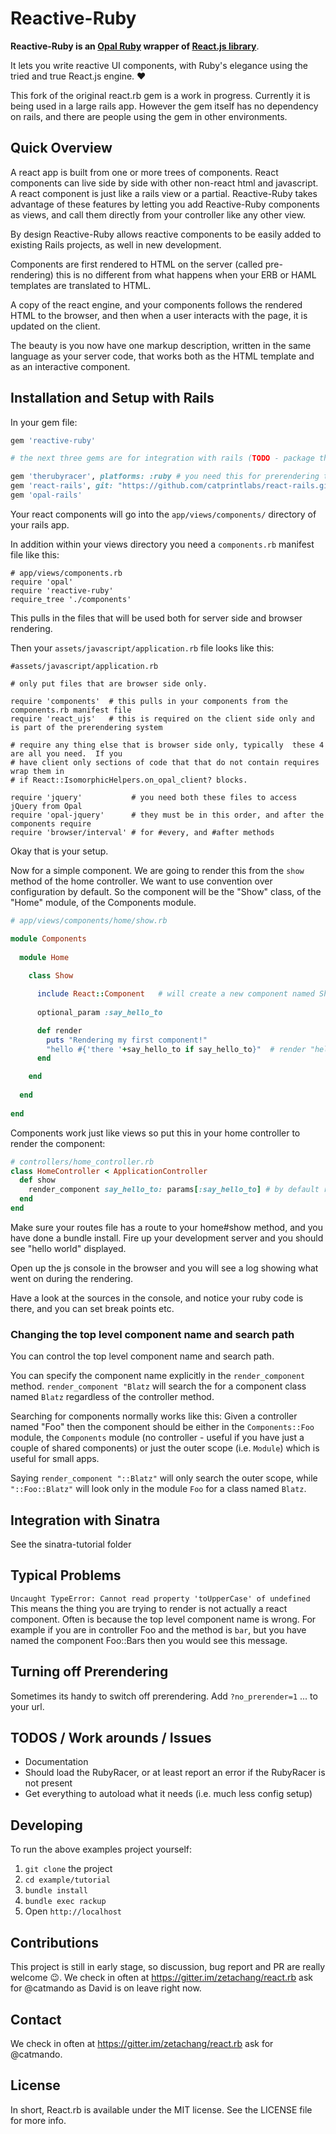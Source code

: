 # Reactive-Ruby

**Reactive-Ruby is an [Opal Ruby](http://opalrb.org) wrapper of [React.js library](http://facebook.github.io/react/)**.

It lets you write reactive UI components, with Ruby's elegance using the tried and true React.js engine. :heart:

This fork of the original react.rb gem is a work in progress.  Currently it is being used in a large rails app.  However the gem itself has no dependency on rails, and there are people using the gem in other environments.

## Quick Overview

A react app is built from one or more trees of components.  React components can live side by side with other non-react html and javascript. A react component is just like a rails view or a partial.  Reactive-Ruby takes advantage of these features by letting you add Reactive-Ruby components as views, and call them directly from your controller like any other view.

By design Reactive-Ruby allows reactive components  to be easily added to existing Rails projects, as well in new development. 

Components are first rendered to HTML on the server (called pre-rendering) this is no different from what happens when your ERB or HAML templates are translated to HTML.  

A copy of the react engine, and your components follows the rendered HTML to the browser, and then when a user interacts with the page, it is updated on the client.

The beauty is you now have one markup description, written in the same language as your server code, that works both as the HTML template and as an interactive component.

## Installation and Setup with Rails

In your gem file:

```ruby
gem 'reactive-ruby'

# the next three gems are for integration with rails (TODO - package these up as a reactive-rails gem)

gem 'therubyracer', platforms: :ruby # you need this for prerendering to work
gem 'react-rails', git: "https://github.com/catprintlabs/react-rails.git", :branch => 'isomorphic-methods-support'  
gem 'opal-rails'                      
```

Your react components will go into the `app/views/components/` directory of your rails app.

In addition within your views directory you need a  `components.rb` manifest file like this:

```
# app/views/components.rb
require 'opal'
require 'reactive-ruby'
require_tree './components'
``` 

This pulls in the files that will be used both for server side and browser rendering.

Then your `assets/javascript/application.rb` file looks like this:

```
#assets/javascript/application.rb

# only put files that are browser side only.

require 'components'  # this pulls in your components from the components.rb manifest file  
require 'react_ujs'   # this is required on the client side only and is part of the prerendering system

# require any thing else that is browser side only, typically  these 4 are all you need.  If you
# have client only sections of code that that do not contain requires wrap them in 
# if React::IsomorphicHelpers.on_opal_client? blocks.  

require 'jquery'           # you need both these files to access jQuery from Opal
require 'opal-jquery'      # they must be in this order, and after the components require
require 'browser/interval' # for #every, and #after methods
```

Okay that is your setup.

Now for a simple component.  We are going to render this from the `show` method of the home controller. We want to use  convention over configuration by default.  So the component will be the "Show" class, of the  "Home" module, 
of the Components module.

```ruby
# app/views/components/home/show.rb

module Components
  
  module Home
    
    class Show

      include React::Component   # will create a new component named Show
      
      optional_param :say_hello_to

      def render  
        puts "Rendering my first component!"
        "hello #{'there '+say_hello_to if say_hello_to}"  # render "hello" with optional 'there ...'
      end

    end
    
  end
  
end
```

Components work just like views so put this in your home controller to render the component:
```ruby
# controllers/home_controller.rb
class HomeController < ApplicationController
  def show
    render_component say_hello_to: params[:say_hello_to] # by default render_component will use the controller name to find the appropriate component
  end
end
```

Make sure your routes file has a route to your home#show method, and you have done a bundle install.  Fire up your development server and you should see "hello world" displayed.

Open up the js console in the browser and you will see a log showing what went on during the rendering.

Have a look at the sources in the console, and notice your ruby code is there, and you can set break points etc.

### Changing the top level component name and search path

You can control the top level component name and search path. 

You can specify the component name explicitly in the `render_component` method.  `render_component "Blatz` will search the for a component class named
`Blatz` regardless of the controller method.

Searching for components normally works like this:  Given a controller named "Foo" then the component should be either in the `Components::Foo` module, the
`Components` module (no controller - useful if you have just a couple of shared components) or just the outer scope (i.e. `Module`) which is useful for small apps.

Saying `render_component "::Blatz"` will only search the outer scope, while `"::Foo::Blatz"` will look only in the module `Foo` for a class named `Blatz`.


## Integration with Sinatra

See the sinatra-tutorial folder

## Typical Problems

`Uncaught TypeError: Cannot read property 'toUpperCase' of undefined`  This means the thing you are trying to render is not actually a react component.  Often is because the top level component name is wrong.  For example if you are in controller Foo and the method is `bar`, but you have named the component Foo::Bars then you would see this message.

## Turning off Prerendering

Sometimes its handy to switch off prerendering.  Add `?no_prerender=1` ... to your url.


## TODOS / Work arounds / Issues

* Documentation
* Should load the RubyRacer, or at least report an error if the RubyRacer is not present
* Get everything to autoload what it needs (i.e. much less config setup)

## Developing

To run the above examples project yourself:

1. `git clone` the project
2. `cd example/tutorial`
2. `bundle install`
3. `bundle exec rackup`
4. Open `http://localhost`

## Contributions

This project is still in early stage, so discussion, bug report and PR are really welcome :wink:.
We check in often at https://gitter.im/zetachang/react.rb ask for @catmando as David is on leave right now. 

## Contact

We check in often at https://gitter.im/zetachang/react.rb ask for @catmando.

## License

In short, React.rb is available under the MIT license. See the LICENSE file for more info.
